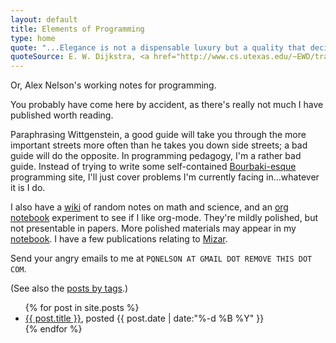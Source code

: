 ```yaml
---
layout: default
title: Elements of Programming
type: home
quote: "...Elegance is not a dispensable luxury but a quality that decides between success and failure."
quoteSource: E. W. Dijkstra, <a href="http://www.cs.utexas.edu/~EWD/transcriptions/EWD12xx/EWD1284.html">EWD1284 <tt>[cs.utexas.edu]</tt></a>
---
```

Or, Alex Nelson's working notes for programming.

You probably have come here by accident, as there's really not much I
have published worth reading.

Paraphrasing Wittgenstein, a good guide will take you through the more
important streets more often than he takes you down side streets; a bad
guide will do the opposite. In programming pedagogy, I'm a rather bad guide.
Instead of trying to write some self-contained [Bourbaki-esque](http://en.wikipedia.org/wiki/Bourbaki)
programming site, I'll just cover problems I'm currently facing in...whatever it
is I do.

I also have a [wiki](./wiki/) of random notes on math and
science, and an [org notebook](./org-notes/) experiment to see if I like
org-mode. They're mildly polished, but not presentable in papers. More
polished materials may appear in my [notebook](./notebk/). I have a few
publications relating to [Mizar](./mizar/).

Send your angry emails to me at `PQNELSON AT GMAIL DOT REMOVE THIS DOT
COM`.

(See also the [posts by tags](/tags/).)

<ul>
  {% for post in site.posts %}
    <li>
      <a href="{{ post.url }}">{{ post.title }}</a>, posted {{ post.date | date:"%-d %B %Y" }}
    </li>
  {% endfor %}
</ul>
